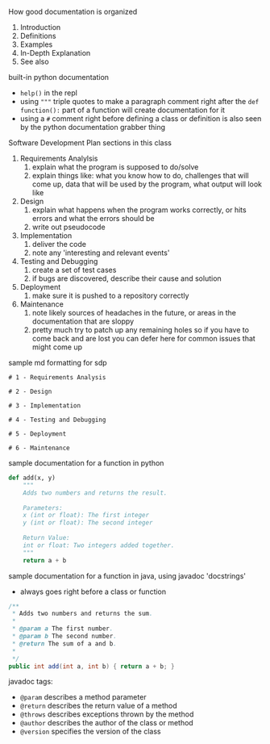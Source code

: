 How good documentation is organized
1. Introduction
2. Definitions
3. Examples
4. In-Depth Explanation
5. See also

built-in python documentation
- `help()` in the repl
- using `"""` triple quotes to make a paragraph comment right after the `def function():` part of a function will create documentation for it
- using a `#` comment right before defining a class or definition is also seen by the python documentation grabber thing

Software Development Plan sections in this class
1. Requirements Analylsis
	1. explain what the program is supposed to do/solve
	2. explain things like: what you know how to do, challenges that will come up, data that will be used by the program, what output will look like
2. Design
	1. explain what happens when the program works correctly, or hits errors and what the errors should be
	2. write out pseudocode
3. Implementation
	1. deliver the code
	2. note any 'interesting and relevant events'
4. Testing and Debugging
	1. create a set of test cases
	2. if bugs are discovered, describe their cause and solution
5. Deployment
	1. make sure it is pushed to a repository correctly
6. Maintenance
	1. note likely sources of headaches in the future, or areas in the documentation that are sloppy
	2. pretty much try to patch up any remaining holes so if you have to come back and are lost you can defer here for common issues that might come up

sample md formatting for sdp
```
# 1 - Requirements Analysis

# 2 - Design

# 3 - Implementation

# 4 - Testing and Debugging

# 5 - Deployment

# 6 - Maintenance
```

sample documentation for a function in python
```python
def add(x, y)
	"""
	Adds two numbers and returns the result.
	
	Parameters:
	x (int or float): The first integer
	y (int or float): The second integer
	
	Return Value:
	int or float: Two integers added together.
	"""
	return a + b
```

sample documentation for a function in java, using javadoc 'docstrings'
- always goes right before a class or function

```java
/**
 * Adds two numbers and returns the sum.
 * 
 * @param a The first number.
 * @param b The second number.
 * @return The sum of a and b.
 * 
 */ 
public int add(int a, int b) { return a + b; }
```

javadoc tags:
- `@param` describes a method parameter
- `@return` describes the return value of a method
- `@throws` describes exceptions thrown by the method
- `@author` describes the author of the class or method
- `@version` specifies the version of the class